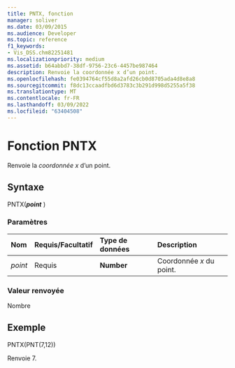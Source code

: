 ```yaml
---
title: PNTX, fonction
manager: soliver
ms.date: 03/09/2015
ms.audience: Developer
ms.topic: reference
f1_keywords:
- Vis_DSS.chm82251481
ms.localizationpriority: medium
ms.assetid: b64abbd7-38df-9756-23c6-4457be987464
description: Renvoie la coordonnée x d’un point.
ms.openlocfilehash: fe0394764cf55d8a2afd26cb0d8705ada4d8e8a8
ms.sourcegitcommit: f8dc13ccaadfbd6d3783c3b291d998d5255a5f38
ms.translationtype: MT
ms.contentlocale: fr-FR
ms.lasthandoff: 03/09/2022
ms.locfileid: "63404508"
---
```

# <a name="pntx-function"></a>Fonction PNTX

Renvoie la _coordonnée x_ d’un point.
  
## <a name="syntax"></a>Syntaxe

PNTX(**_point_** )
  
### <a name="parameters"></a>Paramètres

|**Nom**|**Requis/Facultatif**|**Type de données**|**Description**|
|:-----|:-----|:-----|:-----|
| _point_ <br/> |Requis  <br/> |**Number** <br/> |Coordonnée _x_ du point. |

### <a name="return-value"></a>Valeur renvoyée

Nombre
  
## <a name="example"></a>Exemple

PNTX(PNT(7,12))
  
Renvoie 7.
  